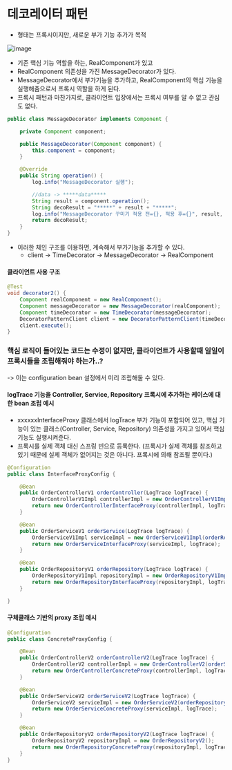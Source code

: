 # 데코레이터 패턴
 * 형태는 프록시이지만, 새로운 부가 기능 추가가 목적

![image](https://user-images.githubusercontent.com/48814463/203172528-30242376-e410-4664-8c91-40824c19039c.png)

 * 기존 핵심 기능 역할을 하는, RealComponent가 있고
 * RealComponent 의존성을 가진 MessageDecorator가 있다.
 * MessageDecorator에서 부가기능을 추가하고, RealComponent의 핵심 기능을 실행해줌으로서 프록시 역할을 하게 된다.
 * 프록시 패턴과 마찬가지로, 클라이언트 입장에서는 프록시 여부를 알 수 없고 관심도 없다.

```java
public class MessageDecorator implements Component {

    private Component component;

    public MessageDecorator(Component component) {
        this.component = component;
    }

    @Override
    public String operation() {
        log.info("MessageDecorator 실행");

        //data -> *****data*****
        String result = component.operation();
        String decoResult = "*****" + result + "*****";
        log.info("MessageDecorator 꾸미기 적용 전={}, 적용 후={}", result, decoResult);
        return decoResult;
    }
}
```
 * 이러한 체인 구조를 이용하면, 계속해서 부가기능을 추가할 수 있다.
    * client -> TimeDecorator -> MessageDecorator -> RealComponent

#### 클라이언트 사용 구조
```java
@Test
void decorator2() {
    Component realComponent = new RealComponent();
    Component messageDecorator = new MessageDecorator(realComponent);
    Component timeDecorator = new TimeDecorator(messageDecorator);
    DecoratorPatternClient client = new DecoratorPatternClient(timeDecorator);
    client.execute();
}
```

### 핵심 로직이 들어있는 코드는 수정이 없지만, 클라이언트가 사용할때 일일이 프록시들을 조립해줘야 하는가..?
-> 이는 configuration bean 설정에서 미리 조립해둘 수 있다.

#### logTrace 기능을 Controller, Service, Repository 프록시에 추가하는 케이스에 대한 bean 조립 예시
 * xxxxxxInterfaceProxy 클래스에서 logTrace 부가 기능이 포함되어 있고, 핵심 기능이 있는 클래스(Controller, Service, Repository) 의존성을 가지고 있어서 핵심 기능도 실행시켜준다.
 * 프록시를 실제 객체 대신 스프링 빈으로 등록한다. (프록시가 실제 객체를 참조하고 있기 때문에 실제 객체가 없어지는 것은 아니다. 프록시에 의해 참조될 뿐이다.)
```java
@Configuration
public class InterfaceProxyConfig {

    @Bean
    public OrderControllerV1 orderController(LogTrace logTrace) {
        OrderControllerV1Impl controllerImpl = new OrderControllerV1Impl(orderService(logTrace));
        return new OrderControllerInterfaceProxy(controllerImpl, logTrace);
    }

    @Bean
    public OrderServiceV1 orderService(LogTrace logTrace) {
        OrderServiceV1Impl serviceImpl = new OrderServiceV1Impl(orderRepository(logTrace));
        return new OrderServiceInterfaceProxy(serviceImpl, logTrace);
    }

    @Bean
    public OrderRepositoryV1 orderRepository(LogTrace logTrace) {
        OrderRepositoryV1Impl repositoryImpl = new OrderRepositoryV1Impl();
        return new OrderRepositoryInterfaceProxy(repositoryImpl, logTrace);
    }

}
```

#### 구체클래스 기반의 proxy 조립 예시
```java
@Configuration
public class ConcreteProxyConfig {

    @Bean
    public OrderControllerV2 orderControllerV2(LogTrace logTrace) {
        OrderControllerV2 controllerImpl = new OrderControllerV2(orderServiceV2(logTrace));
        return new OrderControllerConcreteProxy(controllerImpl, logTrace);
    }

    @Bean
    public OrderServiceV2 orderServiceV2(LogTrace logTrace) {
        OrderServiceV2 serviceImpl = new OrderServiceV2(orderRepositoryV2(logTrace));
        return new OrderServiceConcreteProxy(serviceImpl, logTrace);
    }

    @Bean
    public OrderRepositoryV2 orderRepositoryV2(LogTrace logTrace) {
        OrderRepositoryV2 repositoryImpl = new OrderRepositoryV2();
        return new OrderRepositoryConcreteProxy(repositoryImpl, logTrace);
    }
}
```
